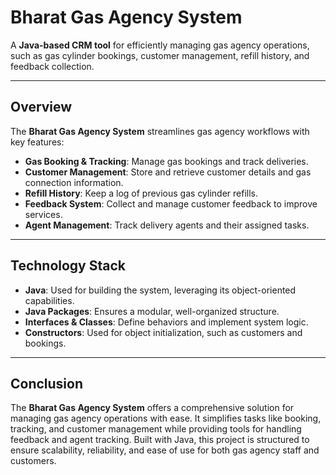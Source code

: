 # Bharat Gas Agency System

A **Java-based CRM tool** for efficiently managing gas agency operations, such as gas cylinder bookings, customer management, refill history, and feedback collection.

---

## Overview

The **Bharat Gas Agency System** streamlines gas agency workflows with key features:
- **Gas Booking & Tracking**: Manage gas bookings and track deliveries.
- **Customer Management**: Store and retrieve customer details and gas connection information.
- **Refill History**: Keep a log of previous gas cylinder refills.
- **Feedback System**: Collect and manage customer feedback to improve services.
- **Agent Management**: Track delivery agents and their assigned tasks.

---

## Technology Stack

- **Java**: Used for building the system, leveraging its object-oriented capabilities.
- **Java Packages**: Ensures a modular, well-organized structure.
- **Interfaces & Classes**: Define behaviors and implement system logic.
- **Constructors**: Used for object initialization, such as customers and bookings.

---

## Conclusion

The **Bharat Gas Agency System** offers a comprehensive solution for managing gas agency operations with ease. It simplifies tasks like booking, tracking, and customer management while providing tools for handling feedback and agent tracking. Built with Java, this project is structured to ensure scalability, reliability, and ease of use for both gas agency staff and customers.
